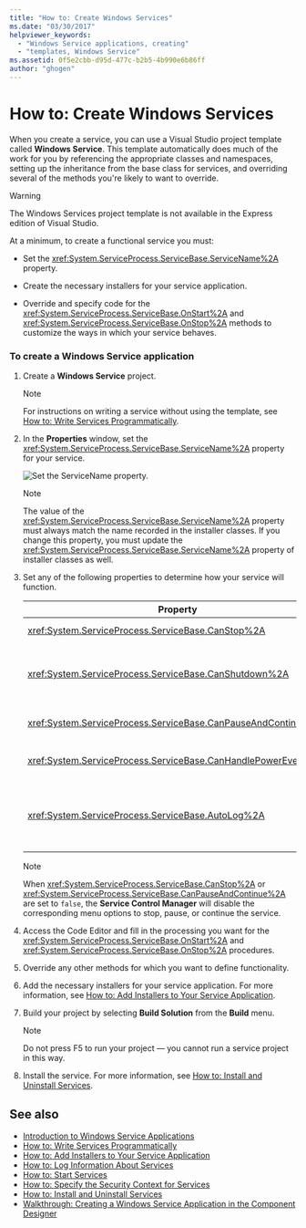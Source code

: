 ```yaml
---
title: "How to: Create Windows Services"
ms.date: "03/30/2017"
helpviewer_keywords: 
  - "Windows Service applications, creating"
  - "templates, Windows Service"
ms.assetid: 0f5e2cbb-d95d-477c-b2b5-4b990e6b86ff
author: "ghogen"
---
```

# How to: Create Windows Services
When you create a service, you can use a Visual Studio project template called **Windows Service**. This template automatically does much of the work for you by referencing the appropriate classes and namespaces, setting up the inheritance from the base class for services, and overriding several of the methods you're likely to want to override.  
  
> [!WARNING]
>  The Windows Services project template is not available in the Express edition of Visual Studio.  
  
 At a minimum, to create a functional service you must:  
  
- Set the <xref:System.ServiceProcess.ServiceBase.ServiceName%2A> property.  
  
- Create the necessary installers for your service application.  
  
- Override and specify code for the <xref:System.ServiceProcess.ServiceBase.OnStart%2A> and <xref:System.ServiceProcess.ServiceBase.OnStop%2A> methods to customize the ways in which your service behaves.  
  
### To create a Windows Service application  
  
1. Create a **Windows Service** project.  
  
    > [!NOTE]
    >  For instructions on writing a service without using the template, see [How to: Write Services Programmatically](../../../docs/framework/windows-services/how-to-write-services-programmatically.md).  
  
2. In the **Properties** window, set the <xref:System.ServiceProcess.ServiceBase.ServiceName%2A> property for your service.  
  
     ![Set the ServiceName property.](../../../docs/framework/windows-services/media/windowsservice-servicename.PNG "WindowsService_ServiceName")  
  
    > [!NOTE]
    >  The value of the <xref:System.ServiceProcess.ServiceBase.ServiceName%2A> property must always match the name recorded in the installer classes. If you change this property, you must update the <xref:System.ServiceProcess.ServiceBase.ServiceName%2A> property of installer classes as well.  
  
3. Set any of the following properties to determine how your service will function.  
  
    |Property|Setting|  
    |--------------|-------------|  
    |<xref:System.ServiceProcess.ServiceBase.CanStop%2A>|`True` to indicate that the service will accept requests to stop running; `false` to prevent the service from being stopped.|  
    |<xref:System.ServiceProcess.ServiceBase.CanShutdown%2A>|`True` to indicate that the service wants to receive notification when the computer on which it lives shuts down, enabling it to call the <xref:System.ServiceProcess.ServiceBase.OnShutdown%2A> procedure.|  
    |<xref:System.ServiceProcess.ServiceBase.CanPauseAndContinue%2A>|`True` to indicate that the service will accept requests to pause or to resume running; `false` to prevent the service from being paused and resumed.|  
    |<xref:System.ServiceProcess.ServiceBase.CanHandlePowerEvent%2A>|`True` to indicate that the service can handle notification of changes to the computer's power status; `false` to prevent the service from being notified of these changes.|  
    |<xref:System.ServiceProcess.ServiceBase.AutoLog%2A>|`True` to write informational entries to the Application event log when your service performs an action; `false` to disable this functionality. For more information, see [How to: Log Information About Services](../../../docs/framework/windows-services/how-to-log-information-about-services.md). **Note:**  By default, <xref:System.ServiceProcess.ServiceBase.AutoLog%2A> is set to `true`.|  
  
    > [!NOTE]
    >  When <xref:System.ServiceProcess.ServiceBase.CanStop%2A> or <xref:System.ServiceProcess.ServiceBase.CanPauseAndContinue%2A> are set to `false`, the **Service Control Manager** will disable the corresponding menu options to stop, pause, or continue the service.  
  
4. Access the Code Editor and fill in the processing you want for the <xref:System.ServiceProcess.ServiceBase.OnStart%2A> and <xref:System.ServiceProcess.ServiceBase.OnStop%2A> procedures.  
  
5. Override any other methods for which you want to define functionality.  
  
6. Add the necessary installers for your service application. For more information, see [How to: Add Installers to Your Service Application](../../../docs/framework/windows-services/how-to-add-installers-to-your-service-application.md).  
  
7. Build your project by selecting **Build Solution** from the **Build** menu.  
  
    > [!NOTE]
    >  Do not press F5 to run your project — you cannot run a service project in this way.  
  
8. Install the service. For more information, see [How to: Install and Uninstall Services](../../../docs/framework/windows-services/how-to-install-and-uninstall-services.md).  
  
## See also

- [Introduction to Windows Service Applications](../../../docs/framework/windows-services/introduction-to-windows-service-applications.md)
- [How to: Write Services Programmatically](../../../docs/framework/windows-services/how-to-write-services-programmatically.md)
- [How to: Add Installers to Your Service Application](../../../docs/framework/windows-services/how-to-add-installers-to-your-service-application.md)
- [How to: Log Information About Services](../../../docs/framework/windows-services/how-to-log-information-about-services.md)
- [How to: Start Services](../../../docs/framework/windows-services/how-to-start-services.md)
- [How to: Specify the Security Context for Services](../../../docs/framework/windows-services/how-to-specify-the-security-context-for-services.md)
- [How to: Install and Uninstall Services](../../../docs/framework/windows-services/how-to-install-and-uninstall-services.md)
- [Walkthrough: Creating a Windows Service Application in the Component Designer](../../../docs/framework/windows-services/walkthrough-creating-a-windows-service-application-in-the-component-designer.md)
